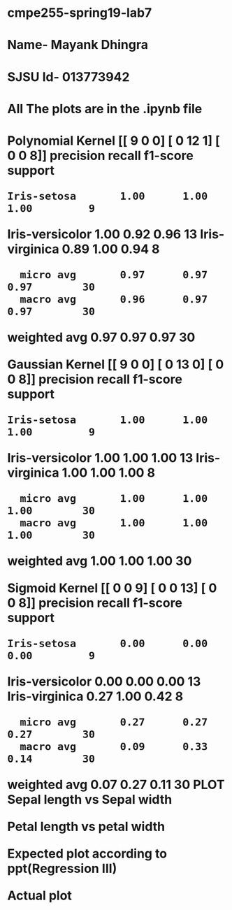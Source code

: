 # cmpe255-spring19-lab7
<h1>Name- Mayank Dhingra<h1>
<h1>SJSU Id- 013773942<h1>
<h1>All The plots are in the .ipynb file<h1>
Polynomial Kernel
[[ 9  0  0]
 [ 0 12  1]
 [ 0  0  8]]
                 precision    recall  f1-score   support

    Iris-setosa       1.00      1.00      1.00         9
Iris-versicolor       1.00      0.92      0.96        13
 Iris-virginica       0.89      1.00      0.94         8

      micro avg       0.97      0.97      0.97        30
      macro avg       0.96      0.97      0.97        30
   weighted avg       0.97      0.97      0.97        30

Gaussian Kernel
[[ 9  0  0]
 [ 0 13  0]
 [ 0  0  8]]
                 precision    recall  f1-score   support

    Iris-setosa       1.00      1.00      1.00         9
Iris-versicolor       1.00      1.00      1.00        13
 Iris-virginica       1.00      1.00      1.00         8

      micro avg       1.00      1.00      1.00        30
      macro avg       1.00      1.00      1.00        30
   weighted avg       1.00      1.00      1.00        30

Sigmoid Kernel
[[ 0  0  9]
 [ 0  0 13]
 [ 0  0  8]]
                 precision    recall  f1-score   support

    Iris-setosa       0.00      0.00      0.00         9
Iris-versicolor       0.00      0.00      0.00        13
 Iris-virginica       0.27      1.00      0.42         8

      micro avg       0.27      0.27      0.27        30
      macro avg       0.09      0.33      0.14        30
   weighted avg       0.07      0.27      0.11        30
PLOT
Sepal length vs Sepal width
 
Petal length vs petal width
 
Expected plot according to ppt(Regression III)
 
Actual plot
 





